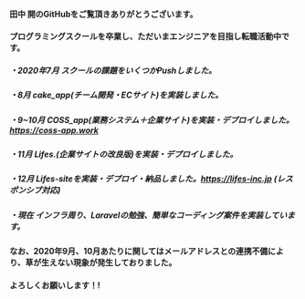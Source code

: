 #### 田中 開のGitHubをご覧頂きありがとうございます。
#### プログラミングスクールを卒業し、ただいまエンジニアを目指し転職活動中です。
##### ・2020年7月 スクールの課題をいくつかPushしました。
##### ・8月 cake_app(チーム開発・ECサイト)を実装しました。
##### ・9~10月 COSS_app(業務システム＋企業サイト)を実装・デプロイしました。https://coss-app.work
##### ・11月 Lifes.(企業サイトの改良版)を実装・デプロイしました。
##### ・12月 Lifes-siteを実装・デプロイ・納品しました。https://lifes-inc.jp (レスポンシブ対応)
##### ・現在 インフラ周り、Laravelの勉強、簡単なコーディング案件を実装しています。
#### なお、2020年9月、10月あたりに関してはメールアドレスとの連携不備により、草が生えない現象が発生しておりました。
#### よろしくお願いします！!


